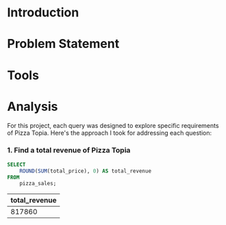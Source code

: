 # Introduction 



# Problem Statement


# Tools 


# Analysis 
For this project, each query was designed to explore specific requirements of Pizza Topia. Here's the approach I took for addressing each question:

### 1. Find a total revenue of Pizza Topia

```sql
SELECT
	ROUND(SUM(total_price), 0) AS total_revenue
FROM 
	pizza_sales;
```
| total_revenue |
|---------------|
| 817860        |





